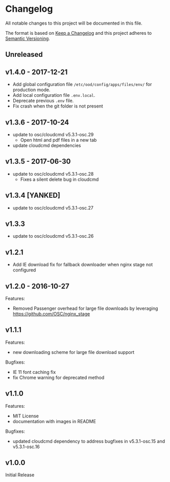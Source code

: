 # Changelog

All notable changes to this project will be documented in this file.

The format is based on [Keep a Changelog](http://keepachangelog.com/en/1.0.0/)
and this project adheres to [Semantic Versioning](http://semver.org/spec/v2.0.0.html).

## Unreleased

## v1.4.0 - 2017-12-21

- Add global configuration file `/etc/ood/config/apps/files/env/` for
  production mode.
- Add local configuration file `.env.local`.
- Deprecate previous `.env` file.
- Fix crash when the git folder is not present

## v1.3.6 - 2017-10-24

- update to osc/cloudcmd v5.3.1-osc.29
  - Open html and pdf files in a new tab
- update cloudcmd dependencies 

## v1.3.5 - 2017-06-30

- update to osc/cloudcmd v5.3.1-osc.28
  - Fixes a silent delete bug in cloudcmd

## v1.3.4 [YANKED]

- update to osc/cloudcmd v5.3.1-osc.27

## v1.3.3

- update to osc/cloudcmd v5.3.1-osc.26

## v1.2.1

- Add IE download fix for fallback downloader when nginx stage not configured

## v1.2.0 - 2016-10-27

Features:

  - Removed Passenger overhead for large file downloads by leveraging https://github.com/OSC/nginx_stage

## v1.1.1

Features:

  - new downloading scheme for large file download support

Bugfixes: 

  - IE 11 font caching fix
  - fix Chrome warning for deprecated method

## v1.1.0
 
Features:
 
  - MIT License
  - documentation with images in README
  
Bugfixes:  
  
  - updated cloudcmd dependency to address bugfixes in v5.3.1-osc.15 and v5.3.1-osc.16
  
## v1.0.0

Initial Release
